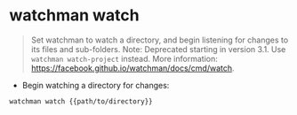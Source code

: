 # watchman watch

> Set watchman to watch a directory, and begin listening for changes to its files and sub-folders.
> Note: Deprecated starting in version 3.1. Use `watchman watch-project` instead.
> More information: <https://facebook.github.io/watchman/docs/cmd/watch>.

- Begin watching a directory for changes:

`watchman watch {{path/to/directory}}`
